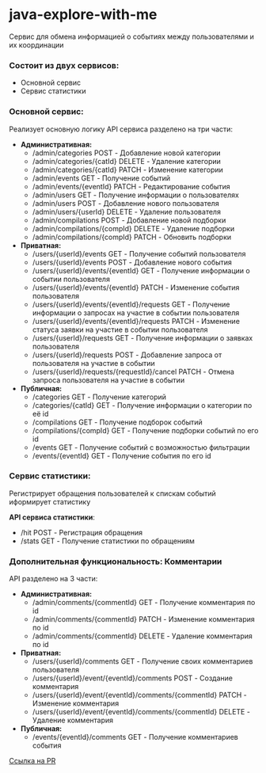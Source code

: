 # java-explore-with-me

Сервис для обмена информацией о событиях между пользователями и их координации

### Состоит из двух сервисов:

- Основной сервис
- Сервис статистики

### Основной сервис:

Реализует основную логику
API сервиса разделено на три части:

* **Административная:**
    * /admin/categories POST - Добавление новой категории
    * /admin/categories/{catId} DELETE - Удаление категории
    * /admin/categories/{catId} PATCH - Изменение категории
    * /admin/events GET - Получение событий
    * /admin/events/{eventId} PATCH - Редактирование события
    * /admin/users GET - Получение информации о пользователях
    * /admin/users POST - Добавление нового пользователя
    * /admin/users/{userId} DELETE - Удаление пользователя
    * /admin/compilations POST - Добавление новой подборки
    * /admin/compilations/{compId} DELETE - Удаление подборки
    * /admin/compilations/{compId} PATCH - Обновить подборки
* **Приватная:**
    * /users/{userId}/events GET - Получение событий пользователя
    * /users/{userId}/events POST - Добавление нового события
    * /users/{userId}/events/{eventId} GET - Получение информации о событии пользователя
    * /users/{userId}/events/{eventId} PATCH - Изменение события пользователя
    * /users/{userId}/events/{eventId}/requests GET - Получение информации о запросах на участие в событии пользователя
    * /users/{userId}/events/{eventId}/requests PATCH - Изменение статуса заявки на участие в событии пользователя
    * /users/{userId}/requests GET - Получение информации о заявках пользователя
    * /users/{userId}/requests POST - Добавление запроса от пользователя на участие в событии
    * /users/{userId}/requests/{requestId}/cancel PATCH - Отмена запроса пользователя на участие в событии
* **Публичная:**
    * /categories GET - Получение категорий
    * /categories/{catId} GET - Получение информации о категории по её id
    * /compilations GET - Получение подборок событий
    * /compilations/{compId} GET - Получение подборки событий по его id
    * /events GET - Получение событий с возможностью фильтрации
    * /events/{eventId} GET - Получение события по его id

### Сервис статистики:

Регистрирует обращения пользователей к спискам событий иформирует статистику

**API сервиса статистики**:

* /hit POST - Регистрация обращения
* /stats GET - Получение статистики по обращениям

### Дополнительная функциональность: Комментарии

API разделено на 3 части:

* **Административная:**
    * /admin/comments/{commentId} GET - Получение комментария по id
    * /admin/comments/{commentId} PATCH - Изменение комментария по id
    * /admin/comments/{commentId} DELETE - Удаление комментария по id
* **Приватная:**
    * /users/{userId}/comments GET - Получение своих комментариев пользователя
    * /users/{userId}/event/{eventId}/comments POST - Создание комментария
    * /users/{userId}/event/{eventId}/comments/{commentId} PATCH - Изменение комментария
    * /users/{userId}/event/{eventId}/comments/{commentId} DELETE - Удаление комментария
* **Публичная:**
    * /events/{eventId}/comments GET - Получение комментариев события

[Ссылка на PR](https://github.com/DmitriyBrunkov/java-explore-with-me/pull/6)